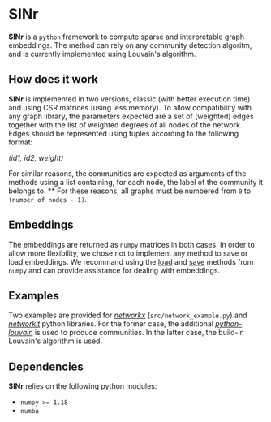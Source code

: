# SINr

**SINr** is a `python` framework to compute sparse and interpretable graph embeddings. The method can rely on any community detection algoritm, and is currently implemented using Louvain's algorithm. 

## How does it work

**SINr** is implemented in two versions, classic (with better execution time) and using CSR matrices (using less memory). To allow compatibility with any graph library, the parameters expected are a set of (weighted) edges together with the list of weighted degrees of all nodes of the network. 
Edges should be represented using tuples according to the following format: 

*(id1, id2, weight)*

For similar reasons, the communities are expected as arguments of the methods using a list containing, for each node, the label of the community it belongs to. 
** For these reasons, all graphs must be numbered from `0` to `(number of nodes - 1)`. 

## Embeddings

The embeddings are returned as `numpy` matrices in both cases. In order to allow more flexibility, we chose not to implement any method to save or load embeddings. We recommand using the [load](https://numpy.org/doc/stable/reference/generated/numpy.load.html#numpy.load) and [save](https://numpy.org/doc/stable/reference/generated/numpy.save.html) methods from `numpy` and can provide assistance for dealing with embeddings.  

## Examples

Two examples are provided for [*networkx*](https://networkx.github.io/) (`src/network_example.py`) and [*networkit*](https://networkit.github.io/) python libraries. For the former case, the additional [*python-louvain*](https://github.com/taynaud/python-louvain) is used to produce communities. In the latter case, the build-in Louvain's algorithm is used. 

## Dependencies

**SINr** relies on the following python modules:

* `numpy >= 1.18`
* `numba`
